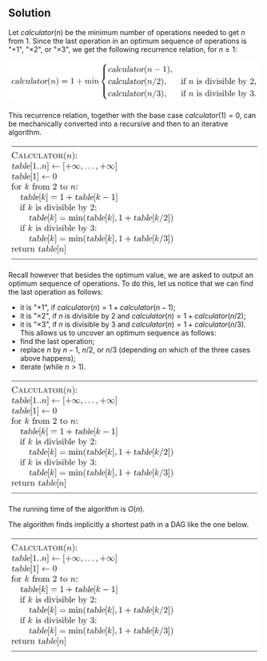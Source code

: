 
## Solution

Let ${calculator}(n)$ be the minimum number of operations needed 
to get $n$ from $1$. Since the last operation in an optimum
sequence of operations is "$+1$", "$\times 2$", or 
"$\times 3$", we get the following recurrence relation, for $n \ge 1$:

<img src="../../images/calculator_1.png">

This recurrence relation, together with the base 
case ${calculator}(1)=0$, can be mechanically converted into
a recursive and then to an iterative algorithm.

<img src="../../images/calculator_2.png">

Recall however that besides the optimum value, we are asked
to output an optimum sequence of operations. To do this, let us notice that we can find the last operation as follows:
* it is "$+1$", if ${calculator}(n)=1+{calculator}(n-1)$;
* it is "$\times 2$", if $n$ is divisible by $2$ and ${calculator}(n)=1+{calculator}(n/2)$;
* it is "$\times 3$", if $n$ is divisible by $3$ and ${calculator}(n)=1+{calculator}(n/3)$.
This allows us to uncover an optimum sequence as follows:
* find the last operation;
* replace $n$ by $n-1$, $n/2$, or $n/3$ (depending on which of the three cases above happens);
* iterate (while $n>1$).

<img src="../../images/calculator_3.png">

The running time of the algorithm is $O(n)$.

The algorithm finds implicitly a shortest path in a DAG like the one below.

<img src="../../images/calculator_3.png">